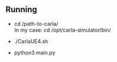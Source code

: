 ## Running
* cd /path-to-carla/  
In my case: cd /opt/carla-simulator/bin/

* ./CarlaUE4.sh
* python3 main.py
